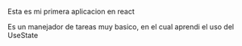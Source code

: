 Esta es mi primera aplicacion en react

Es un manejador de tareas muy basico, en el cual aprendi el uso del UseState
